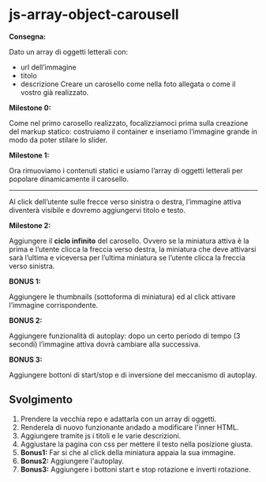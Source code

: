 js-array-object-carousell
===
**Consegna:**

Dato un array di oggetti letterali con:
 - url dell’immagine
 - titolo
 - descrizione
Creare un carosello come nella foto allegata o come il vostro già realizzato.

**Milestone 0:**

Come nel primo carosello realizzato, focalizziamoci prima sulla creazione del markup statico: costruiamo il container e inseriamo l’immagine grande in modo da poter stilare lo slider.

**Milestone 1:**

Ora rimuoviamo i contenuti statici e usiamo l’array di oggetti letterali per popolare dinamicamente il carosello.
***
Al click dell’utente sulle frecce verso sinistra o destra, l’immagine attiva diventerà visibile e dovremo aggiungervi titolo e testo.

**Milestone 2:**

Aggiungere il **ciclo infinito** del carosello. Ovvero se la miniatura attiva è la prima e l’utente clicca la freccia verso destra, la miniatura che deve attivarsi sarà l’ultima e viceversa per l’ultima miniatura se l’utente clicca la freccia verso sinistra.

**BONUS 1:**

Aggiungere le thumbnails (sottoforma di miniatura) ed al click attivare l’immagine corrispondente.

**BONUS 2:**

Aggiungere funzionalità di autoplay: dopo un certo periodo di tempo (3 secondi) l’immagine attiva dovrà cambiare alla successiva.

**BONUS 3:**

Aggiungere bottoni di start/stop e di inversione del meccanismo di autoplay.

## Svolgimento

1. Prendere la vecchia repo e adattarla con un array di oggetti.
2. Renderela di nuovo funzionante andado a modificare l'inner HTML.
3. Aggiungere tramite js i titoli e le varie descrizioni.
4. Aggiustare la pagina con css per mettere il testo nella posizione giusta.
5. **Bonus1:** Far si che al click della miniatura appaia la sua immagine.
6. **Bonus2:** Aggiungere l'autoplay.
7. **Bonus3:** Aggiungere i bottoni start e stop rotazione e inverti rotazione.